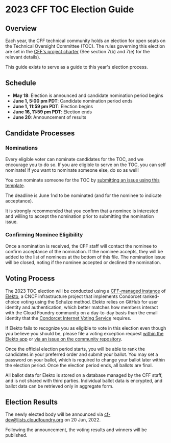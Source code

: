 # 2023 CFF TOC Election Guide


## Overview


Each year, the CFF technical community holds an election for open seats on the 
Technical Oversight Committee (TOC). The rules governing this election are set in the 
[CFF's project charter](../../../governing-board/charter.md) (See section 7(b) and 7(e)
for the relevant details).


This guide exists to serve as a guide to this year's election process.


## Schedule

- **May 18**: Election is announced and candidate nomination period begins
- **June 1, 5:00 pm PDT**: Candidate nomination period ends
- **June 1, 11:59 pm PDT**: Election begins
- **June 16, 11:59 pm PDT**: Election ends
- **June 20**: Announcement of results


## Candidate Processes


### Nominations


Every eligible voter can nominate candidates for the TOC, and we encourage you to do so. If you are 
eligible to serve on the TOC, you can self nominate! If you want to nominate someone else, do so as 
well! 


You can nominate someone for the TOC by [submitting an issue using this template](https://github.com/cloudfoundry/community/issues/new?assignees=&labels=election&template=toc-candidate-nomination.md&title=TOC+Candidate+Nomination+for+%5BPerson+Name%5D). 


The deadline is June 1nd to be nominated (and for the nominee to indicate acceptance).


It is strongly recommended that you confirm that a nominee is interested and willing
to accept the nomination prior to submitting the nomination issue.


### Confirming Nominee Eligibility


Once a nomination is received, the CFF staff will contact the nominee to confirm acceptance
of the nomination. If the nominee accepts, they will be added to the list of nominees at the bottom
of this file. The nomination issue will be closed, noting if the nominee accepted or declined the 
nomination.


## Voting Process


The 2023 TOC election will be conducted using a [CFF-managed instance](https://elections.cloudfoundry.org) of [Elekto](https://elekto.dev), a CNCF infrastructure project
that implements Condorcet ranked-choice voting using the Schulze method. Elekto relies on GitHub
for user identity and authentication, which better matches how members interact with the Cloud
Foundry community on a day-to-day basis than the email identity that the [Condorcet Internet Voting
Service](https://civs1.civs.us/) requires.

If Elekto fails to recognize you as eligible to vote in this election even though you believe you
should be, please file a voting exception request [within the Elekto app](https://elections.cloudfoundry.org/app/elections/2023---TOC/exception) or [via an issue on the
community repository](https://github.com/cloudfoundry/community/issues/new?assignees=&labels=election&template=request-to-be-elector-for-toc-election.md&title=Request+to+be+an+elector+for+TOC+election).

Once the official election period starts, you will be able to rank the candidates in your preferred
order and submit your ballot. You may set a password on your ballot, which is required to change
your ballot later within the election period. Once the election period ends, all ballots are final.

All ballot data for Elekto is stored on a database managed by the CFF staff, and is not shared with
third parties. Individual ballot data is encrypted, and ballot data can be retrieved only in
aggregate form.


## Election Results


The newly elected body will be announced via cf-dev@lists.cloudfoundry.org on 20 Jun, 2022.


Following the announcement, the voting results and winners will be published.
